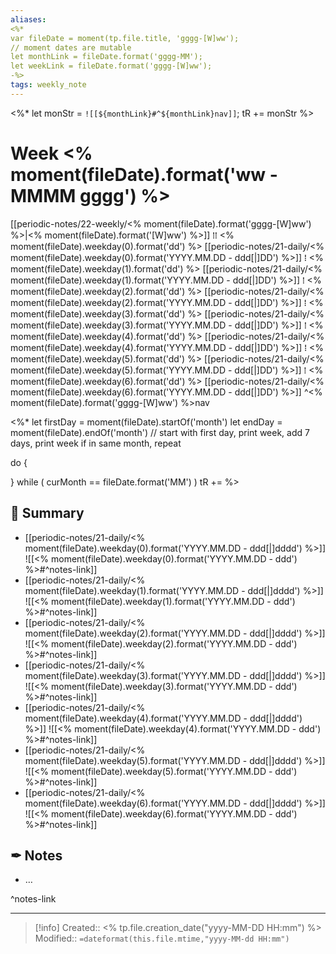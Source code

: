 ```yaml
---
aliases: 
<%*
var fileDate = moment(tp.file.title, 'gggg-[W]ww');
// moment dates are mutable 
let monthLink = fileDate.format('gggg-MM');
let weekLink = fileDate.format('gggg-[W]ww');
-%>
tags: weekly_note
---
```


<%*
let monStr = `![[${monthLink}#^${monthLink}nav]]`;
tR += monStr
%>
# Week <% moment(fileDate).format('ww - MMMM gggg') %>

[[periodic-notes/22-weekly/<% moment(fileDate).format('gggg-[W]ww') %>|<% moment(fileDate).format('[W]ww') %>]] ⁞⁞ <% moment(fileDate).weekday(0).format('dd') %> [[periodic-notes/21-daily/<% moment(fileDate).weekday(0).format('YYYY.MM.DD - ddd[|]DD') %>]] ⁞ <% moment(fileDate).weekday(1).format('dd') %> [[periodic-notes/21-daily/<% moment(fileDate).weekday(1).format('YYYY.MM.DD - ddd[|]DD') %>]] ⁞ <% moment(fileDate).weekday(2).format('dd') %> [[periodic-notes/21-daily/<% moment(fileDate).weekday(2).format('YYYY.MM.DD - ddd[|]DD') %>]] ⁞ <% moment(fileDate).weekday(3).format('dd') %> [[periodic-notes/21-daily/<% moment(fileDate).weekday(3).format('YYYY.MM.DD - ddd[|]DD') %>]] ⁞ <% moment(fileDate).weekday(4).format('dd') %> [[periodic-notes/21-daily/<% moment(fileDate).weekday(4).format('YYYY.MM.DD - ddd[|]DD') %>]] ⁞ <% moment(fileDate).weekday(5).format('dd') %> [[periodic-notes/21-daily/<% moment(fileDate).weekday(5).format('YYYY.MM.DD - ddd[|]DD') %>]] ⁞ <% moment(fileDate).weekday(6).format('dd') %> [[periodic-notes/21-daily/<% moment(fileDate).weekday(6).format('YYYY.MM.DD - ddd[|]DD') %>]] ^<% moment(fileDate).format('gggg-[W]ww') %>nav

<%*
let firstDay = moment(fileDate).startOf('month')
let endDay = moment(fileDate).endOf('month')
// start with first day, print week, add 7 days, print week if in same month, repeat

do {

}
while ( curMonth == fileDate.format('MM') )
tR += 
%>
## 📆 Summary

- [[periodic-notes/21-daily/<% moment(fileDate).weekday(0).format('YYYY.MM.DD - ddd[|]dddd') %>]]
  ![[<% moment(fileDate).weekday(0).format('YYYY.MM.DD - ddd') %>#^notes-link]]
- [[periodic-notes/21-daily/<% moment(fileDate).weekday(1).format('YYYY.MM.DD - ddd[|]dddd') %>]]
  ![[<% moment(fileDate).weekday(1).format('YYYY.MM.DD - ddd') %>#^notes-link]]
- [[periodic-notes/21-daily/<% moment(fileDate).weekday(2).format('YYYY.MM.DD - ddd[|]dddd') %>]]
  ![[<% moment(fileDate).weekday(2).format('YYYY.MM.DD - ddd') %>#^notes-link]]
- [[periodic-notes/21-daily/<% moment(fileDate).weekday(3).format('YYYY.MM.DD - ddd[|]dddd') %>]]
  ![[<% moment(fileDate).weekday(3).format('YYYY.MM.DD - ddd') %>#^notes-link]]
- [[periodic-notes/21-daily/<% moment(fileDate).weekday(4).format('YYYY.MM.DD - ddd[|]dddd') %>]]
  ![[<% moment(fileDate).weekday(4).format('YYYY.MM.DD - ddd') %>#^notes-link]]
- [[periodic-notes/21-daily/<% moment(fileDate).weekday(5).format('YYYY.MM.DD - ddd[|]dddd') %>]]
  ![[<% moment(fileDate).weekday(5).format('YYYY.MM.DD - ddd') %>#^notes-link]]
- [[periodic-notes/21-daily/<% moment(fileDate).weekday(6).format('YYYY.MM.DD - ddd[|]dddd') %>]]
  ![[<% moment(fileDate).weekday(6).format('YYYY.MM.DD - ddd') %>#^notes-link]]
  
## ✒ Notes

- …

^notes-link

___
>[!info]
Created:: <% tp.file.creation_date("yyyy-MM-DD HH:mm") %>
Modified:: `=dateformat(this.file.mtime,"yyyy-MM-dd HH:mm")`

